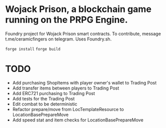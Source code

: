 # Wojack Prison, a blockchain game running on the PRPG Engine.

Foundry project for Wojack Prison smart contracts. To contribute, message t.me/ceramicfingers on telegram. Uses Foundry.sh.

`forge install`
`forge build`

# TODO

- Add purchasing ShopItems with player owner's wallet to Trading Post
- Add transfer items between players to Trading Post
- Add ERC721 purchasing to Trading Post
- Add tests for the Trading Post
- Edit combat to be deterministic
- Refactor prepare/move from LocTemplateResource to LocationBasePrepareMove
- Add speed stat and item checks for LocationBasePrepareMove
